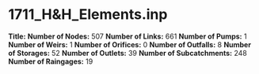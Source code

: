 # 1711_H&H_Elements.inp
**Title:** 
**Number of Nodes:** 507
**Number of Links:** 661
**Number of Pumps:** 1
**Number of Weirs:** 1
**Number of Orifices:** 0
**Number of Outfalls:** 8
**Number of Storages:** 52
**Number of Outlets:** 39
**Number of Subcatchments:** 248
**Number of Raingages:** 19
